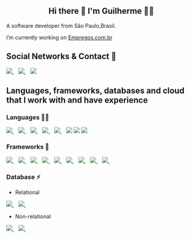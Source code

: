 <h2 align= "center"> 
   Hi there 👋 I'm Guilherme 👨‍💻
</h2>

A software developer from São Paulo,Brasil.

I’m currently working on [Empregos.com.br](empresgos.com.br)

## Social Networks & Contact 📱

<p>
  <a href="https://www.linkedin.com/in/guilhermemeira12/">
    <img src="https://img.shields.io/badge/linkedin-%230077B5.svg?&style=for-the-badge&logo=linkedin&logoColor=white" />
  </a>&nbsp;&nbsp;
  <a href="https://www.instagram.com/guimeeira_/">
    <img src="https://img.shields.io/badge/instagram-%23E4405F.svg?&style=for-the-badge&logo=instagram&logoColor=white"  />        
  </a>&nbsp;&nbsp;
  
  <img src="https://img.shields.io/badge/gmeira2006@gmail.com-D14836?style=for-the-badge&logo=gmail&logoColor=white"  />        
</p>

## Languages, frameworks, databases and cloud that I work with and have experience

### Languages 👩‍💻

<p>
     <a href="https://www.oracle.com/br/java/">
    <img src="https://img.shields.io/badge/Java-ED8B00?style=for-the-badge&logo=java&logoColor=white" />
  </a>&nbsp;&nbsp;
     <a href="https://docs.microsoft.com/pt-br/dotnet/csharp/">
    <img src="https://img.shields.io/badge/C%23-239120?style=for-the-badge&logo=c-sharp&logoColor=white" />
  </a>&nbsp;&nbsp;
    <a href="https://www.javascript.com/">
    <img src="https://img.shields.io/badge/JavaScript-F7DF1E?style=for-the-badge&logo=javascript&logoColor=black" />
  </a>&nbsp;&nbsp;
    <a href="https://www.typescriptlang.org/">
    <img src="https://img.shields.io/badge/TypeScript-007ACC?style=for-the-badge&logo=typescript&logoColor=white" />
  </a>&nbsp;&nbsp;
   <a href="https://www.json.org/json-en.html">
    <img src="https://img.shields.io/badge/json-5E5C5C?style=for-the-badge&logo=json&logoColor=white" />
  </a>&nbsp;&nbsp;
   <img src="https://img.shields.io/badge/HTML-239120?style=for-the-badge&logo=html5&logoColor=white" />
   <img src="https://img.shields.io/badge/HTML5-E34F26?style=for-the-badge&logo=html5&logoColor=white" />
   <img src="https://img.shields.io/badge/CSS-239120?&style=for-the-badge&logo=css3&logoColor=white" />  
</p>

### Frameworks 🚀

<p>
   <a href="https://spring.io/projects/spring-boot">
    <img src="https://img.shields.io/badge/Spring_Boot-F2F4F9?style=for-the-badge&logo=spring-boot" />
  </a>&nbsp;&nbsp;
   <a href="https://dotnet.microsoft.com/">
    <img src="https://img.shields.io/badge/.NET-512BD4?style=for-the-badge&logo=dotnet&logoColor=white" />
  </a>&nbsp;&nbsp;
   <a href="https://nodejs.org/en/">
    <img src="https://img.shields.io/badge/Node.js-339933?style=for-the-badge&logo=nodedotjs&logoColor=white" />
  </a>&nbsp;&nbsp;
   <a href="https://yarnpkg.com/">
    <img src="https://img.shields.io/badge/Yarn-2C8EBB?style=for-the-badge&logo=yarn&logoColor=white" />
  </a>&nbsp;&nbsp;
    <a href="https://www.docker.com/">
    <img src="https://img.shields.io/badge/Docker-2CA5E0?style=for-the-badge&logo=docker&logoColor=white" />
  </a>&nbsp;&nbsp;
   <a href="https://git-scm.com/">
    <img src="https://img.shields.io/badge/Git-F05032?style=for-the-badge&logo=git&logoColor=white" />
  </a>&nbsp;&nbsp;
   <a href="https://www.postman.com/">
    <img src="https://img.shields.io/badge/Postman-FF6C37?style=for-the-badge&logo=Postman&logoColor=white" />
  </a>&nbsp;&nbsp;
   <a href="https://angular.io/">
    <img src="https://img.shields.io/badge/Angular-DD0031?style=for-the-badge&logo=angular&logoColor=white" />
  </a>&nbsp;&nbsp;
   <a href="https://themes.getbootstrap.com/">
    <img src="https://img.shields.io/badge/Bootstrap-563D7C?style=for-the-badge&logo=bootstrap&logoColor=white" />
  </a>&nbsp;&nbsp;
    
</p>

### Database ⚡


- Relational
<p>
   <a href="https://www.mysql.com/">
    <img src="https://img.shields.io/badge/MySQL-00000F?style=for-the-badge&logo=mysql&logoColor=white" />
  </a>&nbsp;&nbsp;
   
   <a href="https://www.microsoft.com/pt-br/sql-server/sql-server-2019">
    <img src="https://img.shields.io/badge/Microsoft%20SQL%20Sever-CC2927?style=for-the-badge&logo=microsoft%20sql%20server&logoColor=white" />
  </a>&nbsp;&nbsp;
</p>


- Non-relational
<p>
   <a href="https://www.mongodb.com/pt-br">
    <img src="https://img.shields.io/badge/MongoDB-4EA94B?style=for-the-badge&logo=mongodb&logoColor=white" />
  </a>&nbsp;&nbsp;
   
   <a href="https://www.elastic.co/pt/what-is/elasticsearch">
    <img src="https://img.shields.io/badge/Elastic_Search-005571?style=for-the-badge&logo=elasticsearch&logoColor=white" />
  </a>&nbsp;&nbsp;

</p>
   
    













